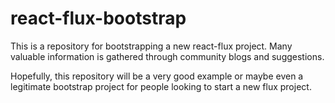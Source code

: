 # react-flux-bootstrap

This is a repository for bootstrapping a new react-flux project.
Many valuable information is gathered through community blogs and suggestions.

Hopefully, this repository will be a very good example or maybe even a legitimate bootstrap project
for people looking to start a new flux project. 
